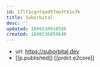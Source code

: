 ```yaml
---
id: 17lt1cgntqad97mw3tk1o3k
title: Suborbital
desc: ''
updated: 1696538918586
created: 1696536859646
---
```


- url: https://suborbital.dev
- [[p.published]] [[prdct.e2core]]